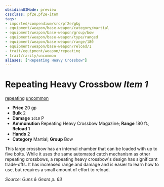 ```yaml
---
obsidianUIMode: preview
cssclass: pf2e,pf2e-item
tags:
- imported/compendium/src/pf2e/g&g
- equipment/weapon/base-weapon/category/martial
- equipment/weapon/base-weapon/group/bow
- equipment/weapon/base-weapon/type/ranged
- equipment/weapon/base-weapon/range/180
- equipment/weapon/base-weapon/reload/1
- trait/equipment/weapon/repeating
- trait/rarity/uncommon
aliases: ["Repeating Heavy Crossbow"]
---
```

# Repeating Heavy Crossbow *Item 1*  
[repeating](repeating-g-g.md)  [uncommon](uncommon.md)  

- **Price** 20 gp
- **Bulk** 2
- **Damage** `1d10` P
- **Ammunution** Repeating Heavy Crossbow Magazine; **Range** 180 ft.; **Reload** 1
- **Hands** 2
- **Category** Martial; **Group** Bow 

This large crossbow has an internal chamber that can be loaded with up to five bolts. While it uses the same automated catch mechanism as other repeating crossbows, a repeating heavy crossbow's design has significant trade-offs. It has increased range and damage and is easier to learn how to use, but requires a small amount of effort to reload.

*Source: Guns & Gears p. 63*